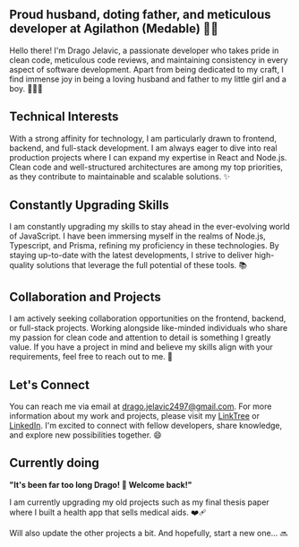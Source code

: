 ## Proud husband, doting father, and meticulous developer at Agilathon (Medable) 👨‍💻
Hello there! I'm Drago Jelavic, a passionate developer who takes pride in clean code, meticulous code reviews, and maintaining consistency in every aspect of software development. Apart from being dedicated to my craft, I find immense joy in being a loving husband and father to my little girl and a boy. 👨‍👩‍👧

## Technical Interests
With a strong affinity for technology, I am particularly drawn to frontend, backend, and full-stack development. I am always eager to dive into real production projects where I can expand my expertise in React and Node.js. Clean code and well-structured architectures are among my top priorities, as they contribute to maintainable and scalable solutions. ✨

## Constantly Upgrading Skills
I am constantly upgrading my skills to stay ahead in the ever-evolving world of JavaScript. I have been immersing myself in the realms of Node.js, Typescript, and Prisma, refining my proficiency in these technologies. By staying up-to-date with the latest developments, I strive to deliver high-quality solutions that leverage the full potential of these tools. 📚

## Collaboration and Projects
I am actively seeking collaboration opportunities on the frontend, backend, or full-stack projects. Working alongside like-minded individuals who share my passion for clean code and attention to detail is something I greatly value. If you have a project in mind and believe my skills align with your requirements, feel free to reach out to me. 🤝

## Let's Connect
You can reach me via email at drago.jelavic2497@gmail.com. For more information about my work and projects, please visit my [LinkTree](https://linktr.ee/djelavic) or [LinkedIn](https://www.linkedin.com/in/drago-jelavi%C4%87-564b64180/). I'm excited to connect with fellow developers, share knowledge, and explore new possibilities together. 😄

## Currently doing 
**"It's been far too long Drago! 🎉 Welcome back!"**

I am currently upgrading my old projects such as my final thesis paper where I built a health app that sells medical aids. ❤️‍🩹

Will also update the other projects a bit. And hopefully, start a new one... 🔜
